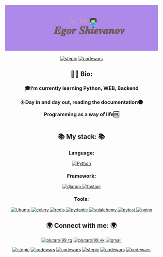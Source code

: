 <img src="header.png" alt="приветствие">

<p align="center">
  <a align="right" href="https://stepik.org/users/658175443/profile" target="_blank" rel="noreferrer"> <img src="https://badgen.net/badge/stepik/certificate/EBAE69" alt="stepic"></a>
  <a align="right" href="https://www.codewars.com/users/Plutarx" target="_blank" rel="noreferrer"> <img src="https://www.codewars.com/users/Plutarx/badges/micro" alt="codewars"></a>
</p>
<h2 align="center">🕵🏻 Bio:</h2>
  <h3 align="center">
    🎓I’m currently learning Python, WEB, Backend<br><br>
☀️Day in and day out, reading the documentation🌑<br><br>
Programming as a way of life🆒<br><br>

  </h3>
<h2 align="center">📚 My stack: 📚</h2>
<h3 align="center">Language:</h3>
<p align="center">
<a href="https://www.python.org" target="_blank" rel="noreferrer"> <img src="https://cdn.simpleicons.org/Python" alt="Python" width="40" height="40"/> </a> 
</p>

<h3 align="center">Framework:</b></h3>
<p align="center">
  <a href="https://www.djangoproject.com/" target="_blank" rel="noreferrer"> <img src="https://cdn.simpleicons.org/django" alt="django" width="40" height="40"/> </a>
  <a href="https://fastapi.tiangolo.com/" target="_blank" rel="noreferrer"> <img src="https://cdn.simpleicons.org/fastapi" alt="fastapi" width="40" height="40"/> </a> 
</p>

<h3 align="center">Tools:</h3>
<p align="center">
  <a href="https://ubuntu.com/" target="_blank" rel="noreferrer"> <img src="https://cdn.simpleicons.org/Ubuntu" alt="Ubuntu" width="40" height="40"/> </a>
  <a href="https://docs.celeryq.dev/en/stable/" target="_blank" rel="noreferrer"> <img src="https://cdn.simpleicons.org/celery" alt="celery" width="40" height="40"/> </a> 
  <a href="https://redis.io/" target="_blank" rel="noreferrer"> <img src="https://cdn.simpleicons.org/redis" alt="redis" width="40" height="40"/> </a> 
  <a href="https://docs.pydantic.dev/latest/" target="_blank" rel="noreferrer"> <img src="https://cdn.simpleicons.org/pydantic" alt="pydantic" width="40" height="40"/> </a> 
  <a href="https://www.sqlalchemy.org/" target="_blank" rel="noreferrer"> <img src="https://cdn.simpleicons.org/sqlalchemy" alt="sqlalchemy" width="40" height="40"/> </a> 
  <a href="https://pytest-docs-ru.readthedocs.io/ru/latest/fixture.html" target="_blank" rel="noreferrer"> <img src="https://cdn.simpleicons.org/pytest" alt="pytest" width="40" height="40"/> </a> 
  <a href="https://nginx.org/ru/" target="_blank" rel="noreferrer"> <img src="https://cdn.simpleicons.org/nginx" alt="nginx" width="40" height="40"/> </a> 
</p>


<h2 align="center">🌍 Connect with me: 🌍</h2>
<p align="center">
  <a href="https://t.me/plutarxi99" target="blank"><img align="center" src="https://cdn.simpleicons.org/telegram" alt="plutarxi99_tg" height="40" width="40" /></a>
  <a href="https://vk.com/plutarxi99" target="blank"><img align="center" src="https://cdn.simpleicons.org/vk" alt="plutarxi99_vk" height="40" width="40" /></a>
  <a href="mailto:egor.shievanov@gmail.com" target="blank"><img align="center" src="https://cdn.simpleicons.org/gmail" alt="gmail" height="40" width="40" /></a>
</p>
<p align="center">
  <a align="right" href="#" target="_blank" rel="noreferrer"> <img src="https://badgen.net/badge/Sleep/is the/986AEB" alt="stepic"></a>
  <a align="right" href="#" target="_blank" rel="noreferrer"> <img src="https://badgen.net/badge/little/mystery/6AEB82" alt="codewars"></a>
  <a align="right" href="#" target="_blank" rel="noreferrer"> <img src="https://badgen.net/badge/of death/, sleep/EBAE69" alt="codewars"></a>
  <a align="right" href="#" target="_blank" rel="noreferrer"> <img src="https://badgen.net/badge/is/the/986AEB" alt="stepic"></a>
  <a align="right" href="#" target="_blank" rel="noreferrer"> <img src="https://badgen.net/badge/first/initiation/6AEB82" alt="codewars"></a>
  <a align="right" href="https://www.youtube.com/watch?v=dQw4w9WgXcQ" target="_blank" rel="noreferrer"> <img src="https://badgen.net/badge/into/death/EBAE69" alt="codewars"></a>
</p>

